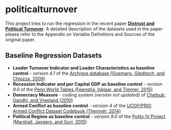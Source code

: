 # politicalturnover
This project tries to run the regression in the recent paper [**Distrust and Political Turnover**](https://scholar.harvard.edu/files/nunn/files/distrust_turnover.pdf). A detailed description of the datasets used in the paper please refer to the Appendix on Variable Definitions and Sources of the original paper.


## __Baseline Regression Datasets__
- **Leader Turnover Indicator and Leader Characteristics as baseline control** - <em>version 4.1</em> of the <a href="https://www.rochester.edu/college/faculty/hgoemans/data.htm">Archigos database (Goemans, Gleditsch, and Chiozza, 2009)</a>
- **Recession Indicator and per Capital GDP as baseline control** - <em>version 9.0</em> of the <a href="https://www.rug.nl/ggdc/productivity/pwt/pwt-releases/pwt9.0?lang=en">Penn World Tables \(Feenstra, Inklaar, and Timmer, 2015)</a>
- **Democracy Measure** - coding system <em>(version not updated)</em> of <a href="https://sites.google.com/site/joseantoniocheibub/datasets/democracy-and-dictatorship-revisited">Cheibub, Gandhi, and Vreeland (2010)</a>
- **Armed Conflict as baseline control** - <em>version 4</em> of the <a href="https://ucdp.uu.se/downloads/replication_data.html#__utma=1.2024232734.1609205374.1609205374.1609208109.2&__utmb=1.6.10.1609208109&__utmc=1&__utmx=-&__utmz=1.1609205374.1.1.utmcsr=(direct)|utmccn=(direct)|utmcmd=(none)&__utmv=-&__utmk=120530056">UCDP/PRIO Armed Conflict Dataset Codebook
(Themnér, 2014)</a>
- **Political Regime as baseline control** - <em>version 9.0</em> of the <a href="http://www.systemicpeace.org/inscrdata.html">Polity IV Project (Marshall, Jaggers, and Gurr, 2015)</a>

